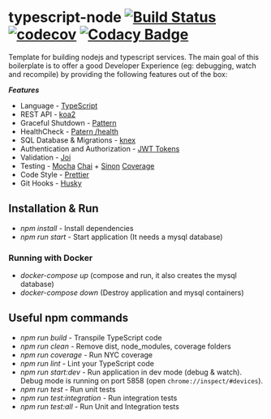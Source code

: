 # typescript-node [![Build Status](https://travis-ci.org/Talento90/typescript-node.svg?branch=master)](https://travis-ci.org/Talento90/typescript-node) [![codecov](https://codecov.io/gh/Talento90/typescript-node/branch/master/graph/badge.svg)](https://codecov.io/gh/Talento90/typescript-node) [![Codacy Badge](https://api.codacy.com/project/badge/Grade/7e1b73f83bf7485c9d75e8ea9f853d36)](https://www.codacy.com/app/Talento90/typescript-node?utm_source=github.com&amp;utm_medium=referral&amp;utm_content=Talento90/typescript-node&amp;utm_campaign=Badge_Grade)


Template for building nodejs and typescript services. The main goal of this boilerplate is to offer a good Developer Experience (eg: debugging, watch and recompile) by providing the following features out of the box:

***Features***

* Language - [TypeScript](https://www.typescriptlang.org/)
* REST API - [koa2](http://koajs.com/)
* Graceful Shutdown - [Pattern](https://nemethgergely.com/nodejs-healthcheck-graceful-shutdown/)
* HealthCheck - [Patern /health](http://microservices.io/patterns/observability/health-check-api.html)
* SQL Database & Migrations - [knex](http://knexjs.org/)
* Authentication and Authorization - [JWT Tokens](https://github.com/auth0/node-jsonwebtoken)
* Validation - [Joi](https://github.com/hapijs/joi)
* Testing - [Mocha](https://mochajs.org/) [Chai](http://www.chaijs.com/) + [Sinon](http://sinonjs.org/) [Coverage](https://istanbul.js.org/)
* Code Style - [Prettier](https://prettier.io/)
* Git Hooks - [Husky](https://github.com/typicode/husky)

## Installation & Run

* *npm install* - Install dependencies
* *npm run start* - Start application (It needs a mysql database)

### Running with Docker

* *docker-compose up* (compose and run, it also creates the mysql database)
* *docker-compose down* (Destroy application and mysql containers)

## Useful npm commands

* *npm run build* - Transpile TypeScript code
* *npm run clean* - Remove dist, node_modules, coverage folders
* *npm run coverage* - Run NYC coverage
* *npm run lint* - Lint your TypeScript code
* *npm run start:dev* - Run application in dev mode (debug & watch). Debug mode is running on port 5858 (open `chrome://inspect/#devices`).
* *npm run test* - Run unit tests
* *npm run test:integration* - Run integration tests
* *npm run test:all* - Run Unit and Integration tests
